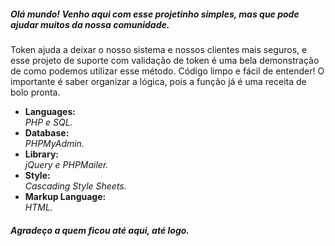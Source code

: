 <h5>Olá mundo! Venho aqui com esse projetinho simples, mas que pode ajudar muitos da nossa comunidade.</h5>
<p>Token ajuda a deixar o nosso sistema e nossos clientes mais seguros, e esse projeto de suporte com validação de token é uma bela demonstração de como podemos utilizar esse método. Código limpo e fácil de entender! O importante é saber organizar a lógica, pois a função já é uma receita de bolo pronta.</p>



<ul>
<li>
  <strong>Languages: <br /></strong>
  <i>PHP e SQL.</i>
 </li>

<li>
  <strong>Database: </br /></strong>
  <i>PHPMyAdmin.</i>
</li>

<li>
  <strong>Library: <br /></strong>
  <i>jQuery e PHPMailer.</i>
</li>

<li>
  <strong>Style: <br /></strong>
  <i>Cascading Style Sheets.</i>
</li>

<li>
  <strong>Markup Language: <br /></strong>
  <i>HTML.</i>
</li>
</ul>

<h5>Agradeço a quem ficou até aqui, até logo.</h5>
